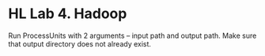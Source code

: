# HL Lab 4. Hadoop

Run ProcessUnits with 2 arguments – input path and output path. Make sure that output directory does not already exist.
